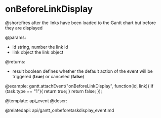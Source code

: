 onBeforeLinkDisplay
=============
@short:fires after the links have been loaded to the Gantt chart but before they are displayed
	

@params:
- id	string, number	the link id
- link	object	the link object

@returns:  
  - result     boolean       defines whether the default action of the event will be triggered (<b>true</b>) or canceled (<b>false</b>) 
 
@example:
gantt.attachEvent("onBeforeLinkDisplay", function(id, link){
    if (task.type == "1"){
        return true;
    }
    return false;
});

@template:	api_event
@descr:

@relatedapi:
	api/gantt_onbeforetaskdisplay_event.md